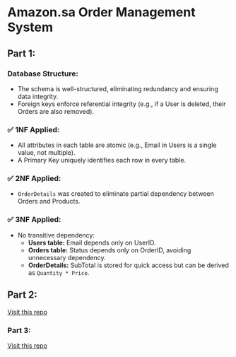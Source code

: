# Amazon.sa Order Management System

## Part 1:
### Database Structure:
- The schema is well-structured, eliminating redundancy and ensuring data integrity.
- Foreign keys enforce referential integrity (e.g., if a User is deleted, their Orders are also removed).

### ✅ 1NF Applied:
- All attributes in each table are atomic (e.g., Email in Users is a single value, not multiple).
- A Primary Key uniquely identifies each row in every table.

### ✅ 2NF Applied:
- `OrderDetails` was created to eliminate partial dependency between Orders and Products.

### ✅ 3NF Applied:
- No transitive dependency:  
  - **Users table:** Email depends only on UserID.  
  - **Orders table:** Status depends only on OrderID, avoiding unnecessary dependency.  
  - **OrderDetails:** SubTotal is stored for quick access but can be derived as `Quantity * Price`.

## Part 2:
[Visit this repo](https://github.com/pylena/Amazon_Java.git)

### Part 3:
[Visit this repo](#)


